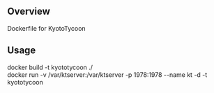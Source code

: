 ## Overview
Dockerfile for KyotoTycoon

## Usage
docker build -t kyototycoon ./ <br />
docker run -v /var/ktserver:/var/ktserver -p 1978:1978 --name kt -d -t kyototycoon


